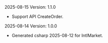 2025-08-15 Version: 1.1.0
- Support API CreateOrder.


2025-08-14 Version: 1.0.0
- Generated csharp 2025-08-12 for IntlMarket.

